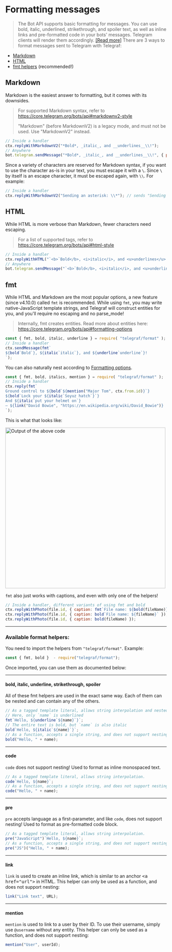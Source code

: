 # Formatting messages

> The Bot API supports basic formatting for messages. You can use bold, italic, underlined, strikethrough, and spoiler text, as well as inline links and pre-formatted code in your bots' messages. Telegram clients will render them accordingly. [[Read more]](https://core.telegram.org/bots/api#formatting-options)
There are 3 ways to format messages sent to Telegram with Telegraf:

* [Markdown](#markdown)
* [HTML](#html)
* [fmt helpers](#fmt) (recommended!)

## Markdown

Markdown is the easiest answer to formatting, but it comes with its downsides.


> For supported Markdown syntax, refer to https://core.telegram.org/bots/api#markdownv2-style
>
> "Markdown" (before MarkdownV2) is a legacy mode, and must not be used. Use "MarkdownV2" instead.
```javascript
// Inside a handler
ctx.replyWithMarkdownV2("*Bold*, _italic_, and __underlines__\\!");
// Anywhere
bot.telegram.sendMessage("*Bold*, _italic_, and __underlines__\\!", { parse_mode: "MarkdownV2" });
```

Since a variety of characters are reserved for Markdown syntax, if you want to use the character as-is in your text, you must escape it with a `\`. Since `\` by itself is an escape character, it must be escaped again, with `\\`. For example:

```javascript
// Inside a handler
ctx.replyWithMarkdownV2("Sending an asterisk: \\*"); // sends "Sending an asterisk: *"
```

## HTML

While HTML is more verbose than Markdown, fewer characters need escaping.

> For a list of supported tags, refer to https://core.telegram.org/bots/api#html-style
```javascript
// Inside a handler
ctx.replyWithHTML("`<b>`Bold</b>, <i>italic</i>, and <u>underlines</u>!");
// Anywhere
bot.telegram.sendMessage("`<b>`Bold</b>, <i>italic</i>, and <u>underlines</u>!", { parse_mode: "HTML" });
```

## fmt

While HTML and Markdown are the most popular options, a new feature (since v4.10.0) called `fmt` is recommended. While using `fmt`, you may write native-JavaScript template strings, and Telegraf will construct entities for you, and you'll require no escaping and no parse_mode!

> Internally, fmt creates entities. Read more about entities here: https://core.telegram.org/bots/api#formatting-options
```javascript
const { fmt, bold, italic, underline } = require( "telegraf/format" );
// Inside a handler
ctx.sendMessage(fmt`
${bold`Bold`}, ${italic`italic`}, and ${underline`underline`}!
`);
```

You can also naturally nest according to [Formatting options](https://core.telegram.org/bots/api#formatting-options).

```javascript
const { fmt, bold, italics, mention } = require( "telegraf/format" );
// Inside a handler
ctx.reply(fmt`
Ground control to ${bold`${mention("Major Tom", ctx.from.id)}`}
${bold`Lock your ${italic`Soyuz hatch`}`}
And ${italic`put your helmet on`}
— ${link("David Bowie", "https://en.wikipedia.org/wiki/David_Bowie")}
`);
```

This is what that looks like:

<img src="https://raw.githubusercontent.com/feathers-studio/telegraf-docs/master/guide/assets/fmt.jpg" alt="Output of the above code" width="500">

`fmt` also just works with captions, and even with only one of the helpers!

```javascript
// Inside a handler, different variants of using fmt and bold
ctx.replyWithPhoto(file.id, { caption: fmt`File name: ${bold(fileName)}` });
ctx.replyWithPhoto(file.id, { caption: bold`File name: ${fileName}` });
ctx.replyWithPhoto(file.id, { caption: bold(fileName) });
```

---

### Available format helpers:

You need to import the helpers from `"telegraf/format"`. Example:

```javascript
const { fmt, bold }  - require("telegraf/format");
```

Once imported, you can use them as documented below:

---

#### bold, italic, underline, strikethrough, spoiler

All of these fmt helpers are used in the exact same way. Each of them can be nested and can contain any of the others.

```javascript
// As a tagged template literal, allows string interpolation and nested formatting
// Here, only `name` is underlined
fmt`Hello, ${underline`${name}`}`;
// The entire text is bold, but `name` is also italic
bold`Hello, ${italic`${name}`}`;
// As a function, accepts a single string, and does not support nesting
bold("Hello, " + name);
```

---

#### code

`code` does not support nesting! Used to format as inline monospaced text.

```javascript
// As a tagged template literal, allows string interpolation.
code`Hello, ${name}`;
// As a function, accepts a single string, and does not support nesting
code("Hello, " + name);
```

---

#### pre

`pre` accepts language as a first-parameter, and like `code`, does not support nesting! Used to format as pre-formatted code block.

```javascript
// As a tagged template literal, allows string interpolation.
pre("JavaScript")`Hello, ${name}`;
// As a function, accepts a single string, and does not support nesting
pre("JS")("Hello, " + name);
```

---

#### link

`link` is used to create an inline link, which is similar to an anchor <kbd>\<a href="url"></kbd> in HTML. This helper can only be used as a function, and does not support nesting:

```javascript
link("Link text", URL);
```

---

#### mention

`mention` is used to link to a user by their ID. To use their username, simply use `@username` without any entity. This helper can only be used as a function, and does not support nesting:

```javascript
mention("User", userId);
```
